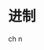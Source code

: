# 进制
ch n
<!--stackedit_data:
eyJoaXN0b3J5IjpbMTE5MzU4ODgxNSwtMTg2NTQzOTA1MiwzND
gwMTkxNzAsMzQ4MDE5MTcwLDM0ODAxOTE3MCwzMzI2MzUyODIs
MzQ4MDE5MTcwXX0=
-->